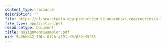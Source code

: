 ```yaml
---
content_type: resource
description: ''
file: https://ol-ocw-studio-app-production.s3.amazonaws.com/courses/4-125a-architecture-studio-building-in-landscapes-fall-2005/5a9bbb42701a8f2ba591d3f032cd3f33_assignment3wampler.pdf
file_type: application/pdf
resourcetype: Document
title: assignment3wampler.pdf
uid: 5a9bbb42-701a-8f2b-a591-d3f032cd3f33
---
```

